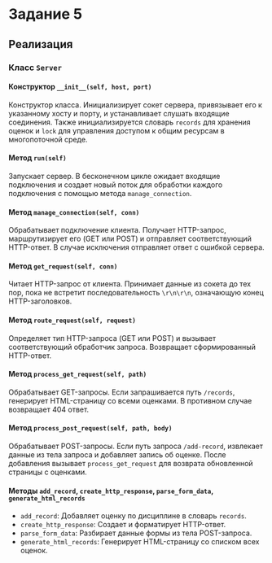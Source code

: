 # Задание 5

## Реализация

### Класс `Server`

#### Конструктор `__init__(self, host, port)`

Конструктор класса. Инициализирует сокет сервера, привязывает его к указанному хосту и порту, и устанавливает слушать
входящие соединения. Также инициализируется словарь `records` для хранения оценок и `lock` для управления доступом к
общим ресурсам в многопоточной среде.

#### Метод `run(self)`

Запускает сервер. В бесконечном цикле ожидает входящие подключения и создает новый поток для обработки каждого
подключения с помощью метода `manage_connection`.

#### Метод `manage_connection(self, conn)`

Обрабатывает подключение клиента. Получает HTTP-запрос, маршрутизирует его (GET или POST) и отправляет соответствующий
HTTP-ответ. В случае исключения отправляет ответ с ошибкой сервера.

#### Метод `get_request(self, conn)`

Читает HTTP-запрос от клиента. Принимает данные из сокета до тех пор, пока не встретит последовательность `\r\n\r\n`,
означающую конец HTTP-заголовков.

#### Метод `route_request(self, request)`

Определяет тип HTTP-запроса (GET или POST) и вызывает соответствующий обработчик запроса. Возвращает сформированный
HTTP-ответ.

#### Метод `process_get_request(self, path)`

Обрабатывает GET-запросы. Если запрашивается путь `/records`, генерирует HTML-страницу со всеми оценками. В противном
случае возвращает 404 ответ.

#### Метод `process_post_request(self, path, body)`

Обрабатывает POST-запросы. Если путь запроса `/add-record`, извлекает данные из тела запроса и добавляет запись об
оценке. После добавления вызывает `process_get_request` для возврата обновленной страницы с оценками.

#### Методы `add_record`, `create_http_response`, `parse_form_data`, `generate_html_records`

- `add_record`: Добавляет оценку по дисциплине в словарь `records`.
- `create_http_response`: Создает и форматирует HTTP-ответ.
- `parse_form_data`: Разбирает данные формы из тела POST-запроса.
- `generate_html_records`: Генерирует HTML-страницу со списком всех оценок.

